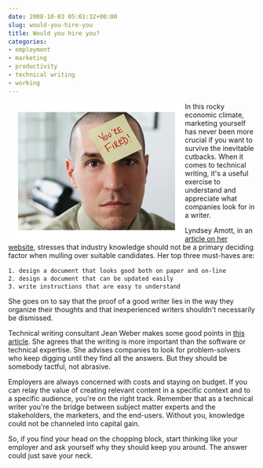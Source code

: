 ```yaml
---
date: 2008-10-03 05:01:32+00:00
slug: would-you-hire-you
title: Would you hire you?
categories:
- employment
- marketing
- productivity
- technical writing
- working
---
```



<img align="left" style="border:20px solid white" src="/images/fired.jpg">

In this rocky economic climate, marketing yourself has never been more crucial if you want to survive the inevitable cutbacks. When it comes to technical writing, it's a useful exercise to understand and appreciate what companies look for in a writer.

Lyndsey Amott, in an [article on her website](http://www.docsymmetry.com/hiring-a-technical-writer.html), stresses that industry knowledge should not be a primary deciding factor when mulling over suitable candidates. Her top three must-haves are:

    1. design a document that looks good both on paper and on-line  
    2. design a document that can be updated easily  
    3. write instructions that are easy to understand

She goes on to say that the proof of a good writer lies in the way they organize their thoughts and that inexperienced writers shouldn't necessarily be dismissed.


<!-- more -->
 

Technical writing consultant Jean Weber makes some good points in [this article](http://www.jeanweber.com/newsite/?page_id=21). She agrees that the writing is more important than the software or technical expertise. She advises companies to look for problem-solvers who keep digging until they find all the answers. But they should be somebody tactful, not abrasive. 

Employers are always concerned with costs and staying on budget. If you can relay the value of creating relevant content in a specific context and to a specific audience, you're on the right track. Remember that as a technical writer you're the bridge between subject matter experts and the stakeholders, the marketers, and the end-users. Without you, knowledge could not be channeled into capital gain.

So, if you find your head on the chopping block, start thinking like your employer and ask yourself why they should keep you around. The answer could just save your neck.
